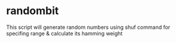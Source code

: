 # randombit
This script will generate random numbers using shuf command for specifing range & calculate its hamming weight
